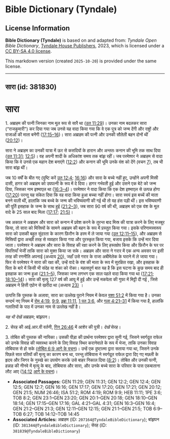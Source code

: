 # Bible Dictionary (Tyndale)

## License Information

**Bible Dictionary (Tyndale)** is based on and adapted from: _Tyndale Open Bible Dictionary_, [Tyndale House Publishers](https://tyndaleopenresources.com/), 2023, which is licensed under a [CC BY-SA 4.0 license](https://creativecommons.org/licenses/by-sa/4.0/legalcode.en).

This markdown version (created `2025-10-20`) is provided under the same license.



--------------------------------

## सारा (id: 381830)

सारा
====

1\. अब्राहम की पत्नी जिनका नाम मूल रूप से सारै था ([उत 11:29](https://ref.ly/Gen11:29))। उनका नाम बदलकर सारा (“राजकुमारी”) कर दिया गया जब उनसे यह वादा किया गया कि वे एक पुत्र को जन्म देंगी और राष्ट्रों और राजाओं की माता बनेंगी ([17:15–16](https://ref.ly/Gen17:15-Gen17:16))। सारा अब्राहम की पत्नी और उनकी सौतेली बहन दोनों थीं ([20:12](https://ref.ly/Gen20:12))।

सारा ने अब्राहम का उनकी यात्रा में ऊर से कसदियों के हारान और अन्ततः कनान की भूमि तक साथ दिया ([उत 11:31](https://ref.ly/Gen11:31); [12:5](https://ref.ly/Gen12:5))। वह अपनी शादी के अधिकांश समय तक बांझ रहीं। जब परमेश्वर ने अब्राहम से वादा किया कि वे उनसे एक महान देश बनाएंगे ([12:2](https://ref.ly/Gen12:2)) और कनान की भूमि उनके वंश को देंगे (वचन [7](https://ref.ly/Gen12:7)), तब भी सारा बांझ थीं।

जब 10 वर्षों के बीत गए (पुष्टि करें [उत 12:4](https://ref.ly/Gen12:4); [16:16](https://ref.ly/Gen16:16)) और सारा के बच्चे नहीं हुए, उन्होंने अपनी मिस्री दासी, हागर को अब्राहम को उपपत्नी के रूप में दे दिया। हागर गर्भवती हुई और उसने एक बेटे को जन्म दिया, जिसका नाम इश्माएल था ([16:3–4](https://ref.ly/Gen16:3-Gen16:4))। परमेश्वर ने वादा किया कि एक देश इश्माएल से उत्पन्न होगा ([17:20](https://ref.ly/Gen17:20)) परन्तु यह संकेत दिया कि वह वादा किया हुआ बच्चा नहीं होगा। सारा स्वयं इस बच्चें की माता बनने वाली थीं, हालांकि जब बच्चे के जन्म की भविष्यवाणी की गई थी तो वह हंस पड़ी थीं। इस भविष्यवाणी की पूर्ति इसहाक के जन्म के साथ हुई ([21:2–3](https://ref.ly/Gen21:2-Gen21:3)), जब सारा 90 वर्ष की थी, अब्राहम को एक वंश के मूल वादे के 25 साल बाद मिला ([17:17](https://ref.ly/Gen17:17); [21:5\)](https://ref.ly/Gen21:5)।

जब अकाल ने अब्राहम और सारा को कनान में प्रवेश करने के तुरन्त बाद मिस्र की यात्रा करने के लिए मजबूर किया, तो सारा को मिस्रियों के सामने अब्राहम की बहन के रूप में प्रस्तुत किया गया। इसके परिणामस्वरूप सारा को उसकी बहुत सुंदरता के कारण फ़िरौन के हरम में ले जाया गया ([उत 12:11–15](https://ref.ly/Gen12:11-Gen12:15)), और अब्राहम से मिस्रियों द्वारा अच्छी तरह से व्यवहार किया गया और पुरस्कृत किया गया, बजाय इसके कि उन्हें मार दिया जाता। परमेश्वर ने अब्राहम और सारा के विवाह की रक्षा करने के लिए हस्तक्षेप किया और फ़िरौन के घर पर विपत्तियाँ भेजीं ताकि सारा को मुक्त किया जा सके। अब्राहम और सारा ने गरार में एक अन्य अवसर पर इसी तरह की रणनीति अपनाई (अध्याय [20](https://ref.ly/Gen20:1-Gen20:18)), जहाँ उसे गरार के राजा अबीमेलेक के घराने में ले जाया गया। फिर से परमेश्वर ने सारा की रक्षा की, उन्हें वादे के वंश की माता के रूप में सुरक्षित रखा, और इसहाक के पिता के बारे में किसी भी संदेह या शंका को रोका। महत्वपूर्ण बात यह है कि इस घटना के कुछ समय बाद ही इसहाक का जन्म हुआ ([21:1–5](https://ref.ly/Gen21:1-Gen21:5)), जिसका जन्म लगभग एक साल पहले वादा किया गया था ([17:21](https://ref.ly/Gen17:21); [18:10–14](https://ref.ly/Gen18:10-Gen18:14))। सारा की मृत्यु 127 वर्ष की आयु में हुई और उन्हें मकपेला की गुफा में मिट्टी दी गई , जिसे अब्राहम ने हित्ती एप्रोन से खरीदा था (अध्याय [23\)](https://ref.ly/Gen23:1-Gen23:20) ।

उत्पत्ति कि पुस्तक के अलावा, सारा का उल्लेख पुराने नियम में केवल [यशा 51:2](https://ref.ly/Isa51:2) में किया गया है। उनका सन्दर्भ नए नियम में [रोम 4:19](https://ref.ly/Rom4:19), [9:9](https://ref.ly/Rom9:9), [इब्रा 11:11](https://ref.ly/Heb11:11), [1 पत 3:6](https://ref.ly/1Pet3:6), और [गला 4:21–31](https://ref.ly/Gal4:21-Gal4:31) में किया गया है, हालांकि गलातियों के पाठ में उनका नाम से उल्लेख नहीं है।

*यह भी देखें* अब्राहम; बांझपन। 

2\. सेरह की आई.आर.वी वर्तनी, [गिन 26:46](https://ref.ly/Num26:46) में आशेर की पुत्री। *देखें* सेरह।

3\. तोबित की पुस्तक की नायिका। उसकी पीड़ा की प्रार्थना परमेश्वर द्वारा सुनी गई, जिसने स्वर्गदूत राफेल को उनके विवाह की व्यवस्था करने के लिए विवाह स्थिर करानेवाले के रूप में भेजा, ताकि उनका विवाह तोबियास से हो सके ([तोबित 6:9 आगे के वचन](https://ref.ly/Tob6:9-Tob6:27))। उन्हें एक दुष्टात्मा द्वारा सताया गया था, जिसने उनके पिछले सात पतियों की मृत्यु का कारण बना था, परन्तु तोबियास ने स्वर्गदूत राफेल द्वारा दिए गए मछली के हृदय और जिगर के नुस्खे का उपयोग करके उसे बाहर निकाल दिया ([8:2](https://ref.ly/Tob8:2))। तोबित और उनकी पत्नी, हन्नाह की नीनवे में मृत्यु के बाद, तोबियास और सारा, और उनके बच्चे सारा के परिवार के पास एकबाताना लौट आए ([14:12](https://ref.ly/Tob14:12-Tob14:45) [आगे के वचन](https://ref.ly/Tob6:9-Tob6:27))।

* **Associated Passages:** GEN 11:29; GEN 11:31; GEN 12:2; GEN 12:4; GEN 12:5; GEN 12:7; GEN 16:16; GEN 17:17; GEN 17:20; GEN 17:21; GEN 20:12; GEN 21:5; NUM 26:46; ISA 51:2; ROM 4:19; ROM 9:9; HEB 11:11; 1PE 3:6; TOB 8:2; GEN 23:1–GEN 23:20; GEN 20:1–GEN 20:18; GEN 18:10–GEN 18:14; GEN 17:15–GEN 17:16; GAL 4:21–GAL 4:31; GEN 16:3–GEN 16:4; GEN 21:2–GEN 21:3; GEN 12:11–GEN 12:15; GEN 21:1–GEN 21:5; TOB 6:9–TOB 6:27; TOB 14:12–TOB 14:45
* **Associated Articles:** अब्राहम (ID: `207164@TyndaleBibleDictionary`); बांझपन (ID: `381344@TyndaleBibleDictionary`); सेरह (ID: `381839@TyndaleBibleDictionary`)

